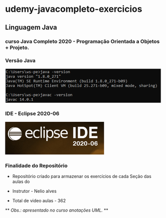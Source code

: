 # udemy-javacompleto-exercicios
## Linguagem Java
### curso Java Completo 2020 - Programação Orientada a Objetos + Projeto.

### Versão Java
![](https://github.com/ws-pereira/udemy-javacompleto-exercicios/blob/main/vers%C3%A3o_JAVA.PNG)

### IDE - Eclipse 2020-06
![](https://github.com/ws-pereira/udemy-javacompleto-exercicios/blob/main/imagem_IDE_Eclipse.PNG)

### Finalidade do Repositório
* Repositório criado para armazenar os exercícios de cada Seção das aulas do <p>
* Instrutor - Nelio alves <p>
* Total de video aulas - 362 <p>

** *Obs.: apresentado no curso anotações UML.* **
